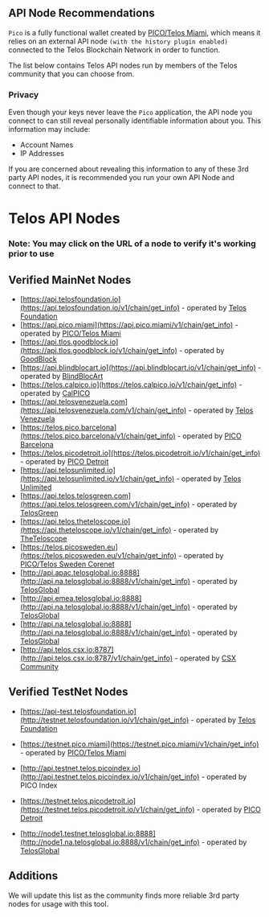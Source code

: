## API Node Recommendations

`Pico` is a fully functional wallet created by [PICO/Telos Miami](https://pico.miami/), which means it relies on an external API node `(with the history plugin enabled)` connected to the Telos Blockchain Network in order to function.

The list below contains Telos API nodes run by members of the Telos community that you can choose from.

### Privacy

Even though your keys never leave the `Pico` application, the API node you connect to can still reveal personally identifiable information about you. This information may include:

- Account Names
- IP Addresses

If you are concerned about revealing this information to any of these 3rd party API nodes, it is recommended you run your own API Node and connect to that.

# Telos API Nodes
### Note: You may click on the URL of a node to verify it's working prior to use

## Verified MainNet Nodes
- [https://api.telosfoundation.io](https://api.telosfoundation.io/v1/chain/get_info) - operated by [Telos Foundation](https://telosfoundation.io)
- [https://api.pico.miami](https://api.pico.miami/v1/chain/get_info) - operated by [PICO/Telos Miami](https://pico.miami/)
- [https://api.tlos.goodblock.io](https://api.tlos.goodblock.io/v1/chain/get_info) - operated by [GoodBlock](https://goodblock.io)
- [https://api.blindblocart.io](https://api.blindblocart.io/v1/chain/get_info) - operated by [BlindBlocArt](http://blindblocart.io/)
- [https://telos.calpico.io](https://telos.calpico.io/v1/chain/get_info) - operated by [CalPICO](http://calpico.io)
- [https://api.telosvenezuela.com](https://api.telosvenezuela.com/v1/chain/get_info) - operated by [Telos Venezuela](https://telosvenezuela.com)
- [https://telos.pico.barcelona](https://telos.pico.barcelona/v1/chain/get_info) - operated by [PICO Barcelona](https://pico.barcelona)
- [https://telos.picodetroit.io](https://telos.picodetroit.io/v1/chain/get_info) - operated by [PICO Detroit](https://picodetroit.io)
- [https://api.telosunlimited.io](https://api.telosunlimited.io/v1/chain/get_info) - operated by [Telos Unlimited](http://telosunlimited.io)
- [https://api.telos.telosgreen.com](https://api.telos.telosgreen.com/v1/chain/get_info) - operated by [TelosGreen](https://telosgreen.com)
- [https://api.telos.theteloscope.io](https://api.theteloscope.io/v1/chain/get_info) - operated by [TheTeloscope](https://theteloscope.io)
- [https://telos.picosweden.eu](https://telos.picosweden.eu/v1/chain/get_info) - operated by [PICO/Telos Sweden Corenet](https://picosweden.eu)
- [http://api.apac.telosglobal.io:8888](http://api.na.telosglobal.io:8888/v1/chain/get_info) - operated by [TelosGlobal](https://telosglobal.io)
- [http://api.emea.telosglobal.io:8888](http://api.na.telosglobal.io:8888/v1/chain/get_info) - operated by [TelosGlobal](https://telosglobal.io)
- [http://api.na.telosglobal.io:8888](http://api.na.telosglobal.io:8888/v1/chain/get_info) - operated by [TelosGlobal](https://telosglobal.io)
- [http://api.telos.csx.io:8787](http://api.telos.csx.io:8787/v1/chain/get_info) - operated by [CSX Community](http://telos.csx.io)

## Verified TestNet Nodes
- [https://api-test.telosfoundation.io](http://testnet.telosfoundation.io/v1/chain/get_info) - operated by [Telos Foundation](https://telosfoundation.io)
- [https://testnet.pico.miami](https://testnet.pico.miami/v1/chain/get_info) - operated by [PICO/Telos Miami](https://pico.miami/)
- [http://api.testnet.telos.picoindex.io](http://api.testnet.telos.picoindex.io/v1/chain/get_info) - operated by PICO Index

- [https://testnet.telos.picodetroit.io](https://testnet.telos.picodetroit.io/v1/chain/get_info) - operated by [PICO Detroit](https://picodetroit.io)
- [http://node1.testnet.telosglobal.io:8888](http://node1.na.telosglobal.io:8888/v1/chain/get_info) - operated by [TelosGlobal](https://telosglobal.io)

## Additions

We will update this list as the community finds more reliable 3rd party nodes for usage with this tool.
